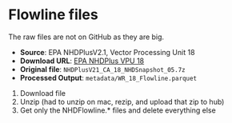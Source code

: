 # Flowline files

The raw files are not on GitHub as they are big.

- **Source**: EPA NHDPlusV2.1, Vector Processing Unit 18  
- **Download URL**: [EPA NHDPlus VPU 18](https://www.epa.gov/waterdata/nhdplus-california-data-vector-processing-unit-18)
- **Original file**: `NHDPlusV21_CA_18_NHDSnapshot_05.7z`  
- **Processed Output**: `metadata/WR_18_Flowline.parquet`

1. Download file
2. Unzip (had to unzip on mac, rezip, and upload that zip to hub)
3. Get only the NHDFlowline.* files and delete everything else
